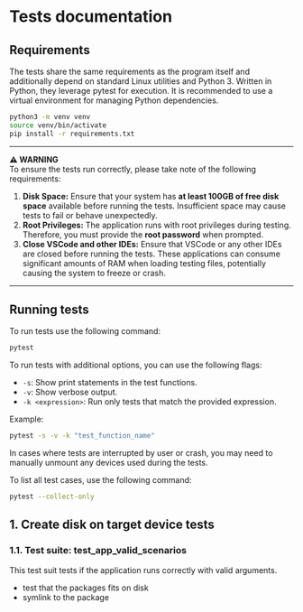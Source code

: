 # Tests documentation

## Requirements

The tests share the same requirements as the program itself and additionally depend on standard Linux utilities and Python 3. Written in Python, they leverage pytest for execution. It is recommended to use a virtual environment for managing Python dependencies.

```bash
python3 -m venv venv
source venv/bin/activate
pip install -r requirements.txt
```

---
**⚠️ WARNING**  
To ensure the tests run correctly, please take note of the following requirements:  

1. **Disk Space:** Ensure that your system has **at least 100GB of free disk space** available before running the tests. Insufficient space may cause tests to fail or behave unexpectedly.  
2. **Root Privileges:** The application runs with root privileges during testing. Therefore, you must provide the **root password** when prompted.
3. **Close VSCode and other IDEs:** Ensure that VSCode or any other IDEs are closed before running the tests. These applications can consume significant amounts of RAM when loading testing files, potentially causing the system to freeze or crash.

---

## Running tests

To run tests use the following command:

```bash
pytest
```

To run tests with additional options, you can use the following flags:

- `-s`: Show print statements in the test functions.
- `-v`: Show verbose output.
- `-k <expression>`: Run only tests that match the provided expression.

Example:

```bash
pytest -s -v -k "test_function_name"
```

In cases where tests are interrupted by user or crash, you may need to manually unmount any devices used during the tests.

To list all test cases, use the following command:

```bash
pytest --collect-only
```

## 1. Create disk on target device tests

### 1.1. Test suite: test_app_valid_scenarios

This test suit tests if the application runs correctly with valid arguments.

- test that the packages fits on disk
- symlink to the package
